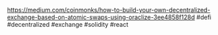 https://medium.com/coinmonks/how-to-build-your-own-decentralized-exchange-based-on-atomic-swaps-using-oraclize-3ee4858f128d
#defi #decentralized #exchange #solidity #react
